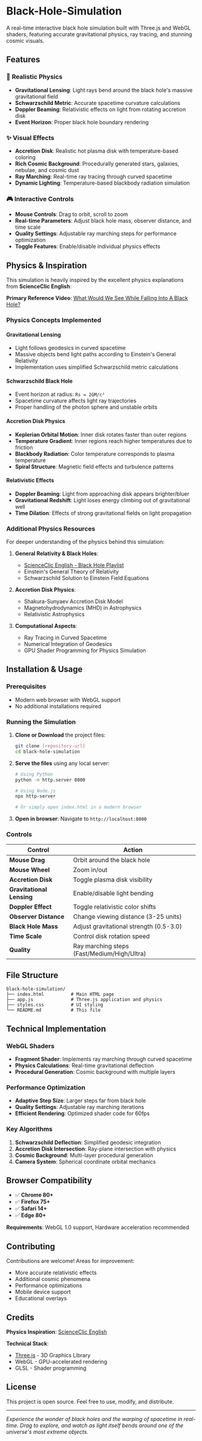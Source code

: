 # Black-Hole-Simulation

A real-time interactive black hole simulation built with Three.js and WebGL shaders, featuring accurate gravitational physics, ray tracing, and stunning cosmic visuals.

## Features

### 🌌 **Realistic Physics**
- **Gravitational Lensing**: Light rays bend around the black hole's massive gravitational field
- **Schwarzschild Metric**: Accurate spacetime curvature calculations
- **Doppler Beaming**: Relativistic effects on light from rotating accretion disk
- **Event Horizon**: Proper black hole boundary rendering

### ✨ **Visual Effects**
- **Accretion Disk**: Realistic hot plasma disk with temperature-based coloring
- **Rich Cosmic Background**: Procedurally generated stars, galaxies, nebulae, and cosmic dust
- **Ray Marching**: Real-time ray tracing through curved spacetime
- **Dynamic Lighting**: Temperature-based blackbody radiation simulation

### 🎮 **Interactive Controls**
- **Mouse Controls**: Drag to orbit, scroll to zoom
- **Real-time Parameters**: Adjust black hole mass, observer distance, and time scale
- **Quality Settings**: Adjustable ray marching steps for performance optimization
- **Toggle Features**: Enable/disable individual physics effects

## Physics & Inspiration

This simulation is heavily inspired by the excellent physics explanations from **ScienceClic English**:

**Primary Reference Video**: [What Would We See While Falling Into A Black Hole?](https://youtu.be/8-B6ryuBkCM?si=lU-xfqlKhvhvAgpU)

### Physics Concepts Implemented

#### **Gravitational Lensing**
- Light follows geodesics in curved spacetime
- Massive objects bend light paths according to Einstein's General Relativity
- Implementation uses simplified Schwarzschild metric calculations

#### **Schwarzschild Black Hole**
- Event horizon at radius: `Rs = 2GM/c²`
- Spacetime curvature affects light ray trajectories
- Proper handling of the photon sphere and unstable orbits

#### **Accretion Disk Physics**
- **Keplerian Orbital Motion**: Inner disk rotates faster than outer regions
- **Temperature Gradient**: Inner regions reach higher temperatures due to friction
- **Blackbody Radiation**: Color temperature corresponds to plasma temperature
- **Spiral Structure**: Magnetic field effects and turbulence patterns

#### **Relativistic Effects**
- **Doppler Beaming**: Light from approaching disk appears brighter/bluer
- **Gravitational Redshift**: Light loses energy climbing out of gravitational well
- **Time Dilation**: Effects of strong gravitational fields on light propagation

### Additional Physics Resources

For deeper understanding of the physics behind this simulation:

1. **General Relativity & Black Holes**:
   - [ScienceClic English - Black Hole Playlist](https://www.youtube.com/c/ScienceClicEN)
   - Einstein's General Theory of Relativity
   - Schwarzschild Solution to Einstein Field Equations

2. **Accretion Disk Physics**:
   - Shakura-Sunyaev Accretion Disk Model
   - Magnetohydrodynamics (MHD) in Astrophysics
   - Relativistic Astrophysics

3. **Computational Aspects**:
   - Ray Tracing in Curved Spacetime
   - Numerical Integration of Geodesics
   - GPU Shader Programming for Physics Simulation

## Installation & Usage

### Prerequisites
- Modern web browser with WebGL support
- No additional installations required

### Running the Simulation

1. **Clone or Download** the project files:
   ```bash
   git clone [repository-url]
   cd black-hole-simulation
   ```

2. **Serve the files** using any local server:
   ```bash
   # Using Python
   python -m http.server 8000
   
   # Using Node.js
   npx http-server
   
   # Or simply open index.html in a modern browser
   ```

3. **Open in browser**: Navigate to `http://localhost:8000`

### Controls

| Control | Action |
|---------|---------|
| **Mouse Drag** | Orbit around the black hole |
| **Mouse Wheel** | Zoom in/out |
| **Accretion Disk** | Toggle plasma disk visibility |
| **Gravitational Lensing** | Enable/disable light bending |
| **Doppler Effect** | Toggle relativistic color shifts |
| **Observer Distance** | Change viewing distance (3-25 units) |
| **Black Hole Mass** | Adjust gravitational strength (0.5-3.0) |
| **Time Scale** | Control disk rotation speed |
| **Quality** | Ray marching steps (Fast/Medium/High/Ultra) |

## File Structure

```
black-hole-simulation/
├── index.html          # Main HTML page
├── app.js              # Three.js application and physics
├── styles.css          # UI styling
└── README.md           # This file
```

## Technical Implementation

### **WebGL Shaders**
- **Fragment Shader**: Implements ray marching through curved spacetime
- **Physics Calculations**: Real-time gravitational deflection
- **Procedural Generation**: Cosmic background with multiple layers

### **Performance Optimization**
- **Adaptive Step Size**: Larger steps far from black hole
- **Quality Settings**: Adjustable ray marching iterations
- **Efficient Rendering**: Optimized shader code for 60fps

### **Key Algorithms**
1. **Schwarzschild Deflection**: Simplified geodesic integration
2. **Accretion Disk Intersection**: Ray-plane intersection with physics
3. **Cosmic Background**: Multi-layer procedural generation
4. **Camera System**: Spherical coordinate orbital mechanics

## Browser Compatibility

- ✅ **Chrome 80+**
- ✅ **Firefox 75+**
- ✅ **Safari 14+**
- ✅ **Edge 80+**

**Requirements**: WebGL 1.0 support, Hardware acceleration recommended

## Contributing

Contributions are welcome! Areas for improvement:

- More accurate relativistic effects
- Additional cosmic phenomena
- Performance optimizations
- Mobile device support
- Educational overlays

## Credits

**Physics Inspiration**: [ScienceClic English](https://youtu.be/8-B6ryuBkCM?si=lU-xfqlKhvhvAgpU)

**Technical Stack**:
- [Three.js](https://threejs.org/) - 3D Graphics Library
- WebGL - GPU-accelerated rendering
- GLSL - Shader programming

## License

This project is open source. Feel free to use, modify, and distribute.

---

*Experience the wonder of black holes and the warping of spacetime in real-time. Drag to explore, and watch as light itself bends around one of the universe's most extreme objects.*
